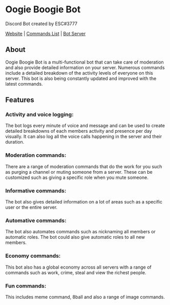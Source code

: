 # Oogie Boogie Bot
 Discord Bot created by ESC#3777

[Website](https://oogieboogiedashboard.herokuapp.com/) | [Commands List](https://oogieboogiedashboard.herokuapp.com/commands) | [Bot Server](https://discord.com/invite/ph5DVfFmeX)

## About
Oogie Boogie Bot is a multi-functional bot that can take care of moderation and also provide detailed information on your server. Numerous commands include a detailed breakdown of the activity levels of everyone on this server. This bot is also being constantly updated and improved with the latest commands.
 
## Features
### Activity and voice logging:
The bot logs every minute of voice and message and can be used to create detailed breakdowns of each members activity and presence per day visually. It can also log all the voice calls happening in the server and their duration.

### Moderation commands:
There are a range of moderation commands that do the work for you such as purging a channel or muting someone from a server. These can be customized such as giving a specific role when you mute someone.

### Informative commands:
The bot also gives detailed information on a lot of areas such as a specific user or the entire server. 

### Automative commands:
The bot also automates commands such as nicknaming all members or automatic roles. The bot could also give automatic roles to all new members.

### Economy commands:
This bot also has a global economy across all servers with a range of commands such as work, crime, steal and view the richest people.

### Fun commands:
This includes meme command, 8ball and also a range of image commands.
